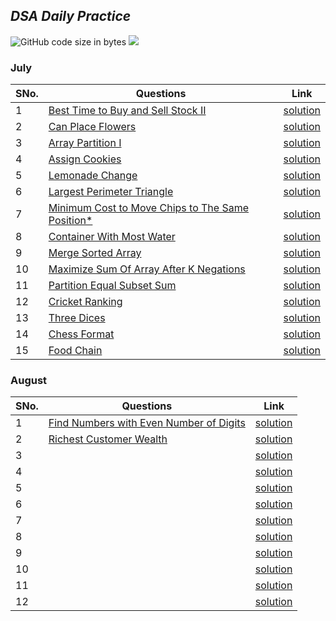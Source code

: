 ## *DSA Daily Practice*
![GitHub code size in bytes](https://img.shields.io/github/languages/code-size/classickartik/dsa-daily-practice?color=red&logoColor=blue)
![](https://tokei.rs/b1/github/classickartik/dsa-daily-practice)

### **July**
| SNo. | Questions | Link |
| - | - | - |
| 1 | [Best Time to Buy and Sell Stock II](https://leetcode.com/problems/best-time-to-buy-and-sell-stock-ii/) | [solution](July/1.cpp) |
| 2 | [Can Place Flowers](https://leetcode.com/problems/can-place-flowers/) | [solution](July/2.cpp) |
| 3 | [Array Partition I](https://leetcode.com/problems/array-partition-i/) | [solution](July/3.cpp) |
| 4 | [Assign Cookies](https://leetcode.com/problems/assign-cookies/) | [solution](July/4.cpp) |
| 5 | [Lemonade Change](https://leetcode.com/problems/lemonade-change/) | [solution](July/5.cpp) |
| 6 | [Largest Perimeter Triangle](https://leetcode.com/problems/largest-perimeter-triangle/) | [solution](July/6.cpp) |
| 7 | [Minimum Cost to Move Chips to The Same Position*](https://leetcode.com/problems/minimum-cost-to-move-chips-to-the-same-position/) | [solution](July/7.cpp) |
| 8 | [Container With Most Water](https://leetcode.com/problems/container-with-most-water/) | [solution](July/8.cpp) |
| 9 | [Merge Sorted Array](https://leetcode.com/problems/merge-sorted-array/) | [solution](July/9.cpp) |
| 10 | [Maximize Sum Of Array After K Negations](https://leetcode.com/problems/maximize-sum-of-array-after-k-negations/) | [solution](July/10.cpp) |
| 11 | [Partition Equal Subset Sum](https://leetcode.com/problems/partition-equal-subset-sum/) | [solution](July/11.cpp) |
| 12 | [Cricket Ranking](https://www.codechef.com/START6C/problems/CRICRANK) | [solution](July/12.cpp) |
| 13 | [Three Dices](https://www.codechef.com/START6C/problems/THREDICE) | [solution](July/13.cpp) |
| 14 | [Chess Format ](https://www.codechef.com/START7C/problems/CHSFORMT) | [solution](July/14.cpp) |
| 15 | [Food Chain ](https://www.codechef.com/START7C/problems/FODCHAIN) | [solution](July/15.cpp) |

### **August**
| SNo. | Questions | Link |
| - | - | - |
| 1 | [Find Numbers with Even Number of Digits](https://leetcode.com/problems/find-numbers-with-even-number-of-digits/) | [solution](August/1.java) |
| 2 | [Richest Customer Wealth](https://leetcode.com/problems/richest-customer-wealth/) | [solution](August/2.java) |
| 3 | []() | [solution](August/3.java) |
| 4 | []() | [solution](August/4.java) |
| 5 | []() | [solution](August/5.java) |
| 6 | []() | [solution](August/6.java) |
| 7 | []() | [solution](August/7.java) |
| 8 | []() | [solution](August/8.java) |
| 9 | []() | [solution](August/9.java) |
| 10 | []() | [solution](August/10.java) |
| 11 | []() | [solution](August/11.java) |
| 12 | []() | [solution](August/12.java) |
